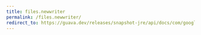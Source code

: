 ```yaml
---
title: files.newwriter
permalink: /files.newwriter/
redirect_to: https://guava.dev/releases/snapshot-jre/api/docs/com/google/common/io/Files.html#newWriter-java.io.File-java.nio.charset.Charset-
---
```

